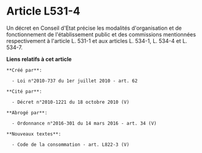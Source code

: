 # Article L531-4

Un décret en Conseil d'Etat précise les modalités d'organisation et de fonctionnement de l'établissement public et des
commissions mentionnées respectivement à l'article L. 531-1 et aux articles L. 534-1, L. 534-4 et L. 534-7.

**Liens relatifs à cet article**

	**Créé par**:

	  - Loi n°2010-737 du 1er juillet 2010 - art. 62

	**Cité par**:

	  - Décret n°2010-1221 du 18 octobre 2010 (V)

	**Abrogé par**:

	  - Ordonnance n°2016-301 du 14 mars 2016 - art. 34 (V)

	**Nouveaux textes**:

	  - Code de la consommation - art. L822-3 (V)
